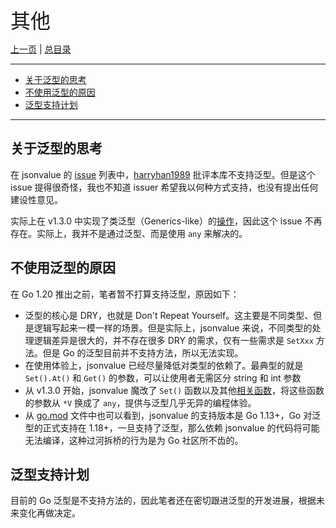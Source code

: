 
<font size=6>其他</font>

[上一页](./12_new_feature.md) | [总目录](./README.md)

---

- [关于泛型的思考](#关于泛型的思考)
- [不使用泛型的原因](#不使用泛型的原因)
- [泛型支持计划](#泛型支持计划)

---

## 关于泛型的思考

在 jsonvalue 的 [issue](https://github.com/Andrew-M-C/go.jsonvalue/issues?q=) 列表中，[harryhan1989](https://github.com/Andrew-M-C/go.jsonvalue/issues/14) 批评本库不支持泛型。但是这个 issue 提得很奇怪，我也不知道 issuer 希望我以何种方式支持，也没有提出任何建设性意见。

实际上在 v1.3.0 中实现了类泛型（Generics-like）的[操作](./12_new_feature.md)，因此这个 issue 不再存在。实际上，我并不是通过泛型、而是使用 `any` 来解决的。

## 不使用泛型的原因

在 Go 1.20 推出之前，笔者暂不打算支持泛型，原因如下：

- 泛型的核心是 DRY，也就是 Don't Repeat Yourself。这主要是不同类型、但是逻辑写起来一模一样的场景。但是实际上，jsonvalue 来说，不同类型的处理逻辑差异是很大的，并不存在很多 DRY 的需求，仅有一些需求是 `SetXxx` 方法。但是 Go 的泛型目前并不支持方法，所以无法实现。
- 在使用体验上，jsonvalue 已经尽量降低对类型的依赖了。最典型的就是 `Set().At()` 和 `Get()` 的参数，可以让使用者无需区分 string 和 int 参数
- 从 v1.3.0 开始，jsonvalue 魔改了 `Set()` 函数以及其他[相关函数](./14_1_13_new_feature.md)，将这些函数的参数从 `*V` 换成了 `any`，提供与泛型几乎无异的编程体验。
- 从 [go.mod](../../go.mod) 文件中也可以看到，jsonvalue 的支持版本是 Go 1.13+，Go 对泛型的正式支持在 1.18+，一旦支持了泛型，那么依赖 jsonvalue 的代码将可能无法编译，这种过河拆桥的行为是为 Go 社区所不齿的。

## 泛型支持计划

目前的 Go 泛型是不支持方法的，因此笔者还在密切跟进泛型的开发进展，根据未来变化再做决定。
